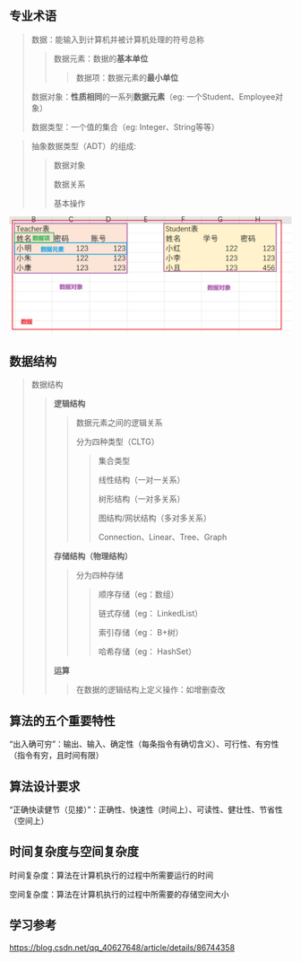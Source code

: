 ## 专业术语

> 数据：能输入到计算机并被计算机处理的符号总称
>
> > 数据元素：数据的**基本单位**
> >
> > > 数据项：数据元素的**最小单位**
>
> 数据对象：**性质相同**的一系列**数据元素**（eg: 一个Student、Employee对象）
>
> 数据类型：一个值的集合（eg: Integer、String等等）

> 抽象数据类型（ADT）的组成:
>
> > 数据对象
> >
> > 数据关系
> >
> > 基本操作

![image-20210718200332372](../image_file/数据结构-概述.assests/image-20210718200332372.png) 

## 数据结构

> 数据结构
>
> >**逻辑结构**
> >
> >> 数据元素之间的逻辑关系
> >>
> >> 分为四种类型（CLTG）
> >>
> >> > 集合类型
> >> >
> >> > 线性结构（一对一关系）
> >> >
> >> > 树形结构（一对多关系）
> >> >
> >> > 图结构/网状结构（多对多关系）
> >> >
> >> > Connection、Linear、Tree、Graph
> >
> >**存储结构（物理结构）**
> >
> >> 分为四种存储
> >>
> >> > 顺序存储（eg：数组）
> >> >
> >> > 链式存储（eg： LinkedList）
> >> >
> >> > 索引存储（eg： B+树）
> >> >
> >> > 哈希存储（eg： HashSet）
> >
> >**运算**
> >
> >> 在数据的逻辑结构上定义操作：如增删查改

## 算法的五个重要特性

“出入确可穷”：输出、输入、确定性（每条指令有确切含义）、可行性、有穷性（指令有穷，且时间有限）

## 算法设计要求

“正确快读健节（见接）”：正确性、快速性（时间上）、可读性、健壮性、节省性（空间上）

## 时间复杂度与空间复杂度

时间复杂度：算法在计算机执行的过程中所需要运行的时间

空间复杂度：算法在计算机执行的过程中所需要的存储空间大小

## 学习参考

https://blog.csdn.net/qq_40627648/article/details/86744358 